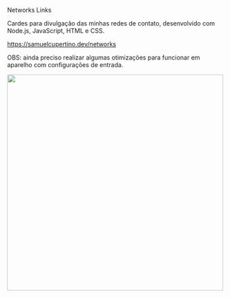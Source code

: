 Networks Links

Cardes para divulgação das minhas redes de contato, desenvolvido com Node.js, JavaScript, HTML e CSS.

https://samuelcupertino.dev/networks

OBS: ainda preciso realizar algumas otimizações para funcionar em aparelho com configurações de entrada.


<img src="views/image/run.gif" height="500">

